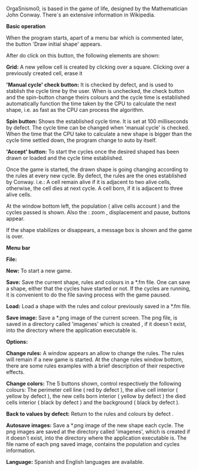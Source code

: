 
OrgaSnismo0, is based in the game of life, designed by the Mathematician John Conway. There´s an extensive information in Wikipedia.

**Basic operation**

When the program starts, apart of a menu bar which is commented later, the button 'Draw initial shape' appears.



After do click on this button, the following elements are shown:

**Grid:** A new yellow cell is created by clicking over a square. Clicking over a 	previously created cell, erase it

**'Manual cycle' check button:** It is checked by defect, and is used to stablish  the cycle time by the user.
                                                When is unchecked, the check button and the spin-button change theirs colours and the 			      cycle time is established automatically function the time taken by the CPU to calculate 			      the next shape, i.e. as fast as the CPU can process the algorithm.

**Spin button:**  Shows the established cycle time. It is set at 100 milliseconds by defect.
                      The cycle time can be changed when 'manual cycle' is checked.
                      When the time that the CPU take to calculate a new shape is bigger than the cycle time settled down, the 	        program change to auto by itself.

**'Accept' button:** To start the cycles once the desired shaped has been drawn or loaded and the cycle time established.




Once the game is started, the drawn shape is going changing according to the rules at every new cycle.
By defect, the rules are the ones established by Conway. i.e.:
A cell remain alive if it is adjacent to two alive cells, otherwise, the cell dies at next cycle.
A cell born, if it is adjacent to three alive cells.

At the window bottom left, the population ( alive cells account ) and the cycles passed is shown.
Also the : zoom , displacement and pause, buttons appear.



If the shape stabilizes or disappears, a message box is shown and the game is over.




**Menu bar**

**File:**

**New:** To start a new game.

**Save:** Save the current shape, rules and colours in a *.fm file. One can save a 	shape, either that the cycles have started
          or not. If the cycles are running, it is convenient to do the file saving process with the game paused.

**Load:** Load a shape with the rules and colour previously saved in a *.fm file.

**Save image:** Save a *.png image of the current screen. The png file, is saved in	a directory called 'imagenes' which is 	       created , if it doesn´t exist, into the directory where the application executable is.

**Options:**							

**Change rules:** A window appears an allow to change the rules. The rules will remain if a new game is started.
	          At the change rules window bottom, there are some rules examples with a brief description of their 		          respective effects.





















**Change colors:** The 5 buttons shown, control respectively the following colours:
		   The perimeter cell line ( red by defect ),
		   the alive cell interior ( yellow by defect ),
		   the new cells born interior ( yellow by defect ) 
		   the died cells interior ( black by defect ) and 
		   the background ( black by defect ).



**Back to values by defect:** Return to the rules and colours by defect .

**Autosave images:** Save a *.png image of the new shape each cycle.
		  The png images are saved at the directory called 'imagenes', which is created if it doesn´t exist, into 		  the directory where the application executable is.
                 	  The file name of each png saved image, contains the population and cycles information.

**Language:** Spanish and English languages are available.




